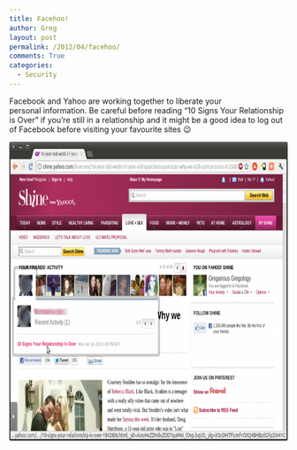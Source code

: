 ```yaml
---
title: Facehoo!
author: Greg
layout: post
permalink: /2012/04/facehoo/
comments: True
categories:
  - Security
---
```

Facebook and Yahoo are working together to liberate your personal information. Be careful before reading &#8220;10 Signs Your Relationship is Over&#8221; if you&#8217;re still in a relationship and it might be a good idea to log out of Facebook before visiting your favourite sites 😉

[<img class="alignnone size-large wp-image-1141" title="Facehoo" src="/wp-content/uploads/2012/04/Facehoo-1024x700.png" alt="" width="790" height="540" />][1]

 [1]: /wp-content/uploads/2012/04/Facehoo.png